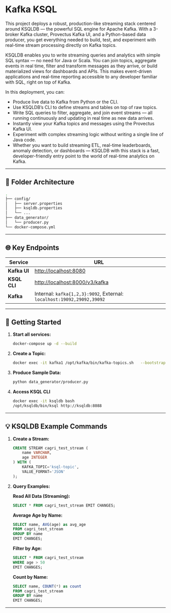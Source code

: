 # Kafka KSQL

This project deploys a robust, production-like streaming stack centered around KSQLDB — the powerful SQL engine for Apache Kafka. With a 3-broker Kafka cluster, Provectus Kafka UI, and a Python-based data producer, you get everything needed to build, test, and experiment with real-time stream processing directly on Kafka topics.

KSQLDB enables you to write streaming queries and analytics with simple SQL syntax — no need for Java or Scala. You can join topics, aggregate events in real time, filter and transform messages as they arrive, or build materialized views for dashboards and APIs. This makes event-driven applications and real-time reporting accessible to any developer familiar with SQL, right on top of Kafka.

In this deployment, you can:
  - Produce live data to Kafka from Python or the CLI.
  - Use KSQLDB’s CLI to define streams and tables on top of raw topics.
  - Write SQL queries to filter, aggregate, and join event streams — all running continuously and updating in real time as new data arrives.
  - Instantly view your Kafka topics and messages using the Provectus Kafka UI.
  - Experiment with complex streaming logic without writing a single line of Java code.
  - Whether you want to build streaming ETL, real-time leaderboards, anomaly detection, or dashboards — KSQLDB with this stack is a fast, developer-friendly entry point to the world of real-time analytics on Kafka.

---

## 📂 Folder Architecture

```bash
.
├── config/
│   ├── server.properties
│   ├── ksqldb.properties
│   └── ...
├── data_generator/
│   └── producer.py
└── docker-compose.yml
```

---

## 🌐 Key Endpoints

| Service       | URL                                       |
|---------------|-------------------------------------------|
| **Kafka UI**| [http://localhost:8080](http://localhost:8080)         |
| **KSQL CLI**| [http://localhost:8000/v3/kafka](http://localhost:8000/v3/kafka)|
| **Kafka**     | Internal: `kafka{1,2,3}:9092`, External: `localhost:19092,29092,39092` |

---

## 🚀 Getting Started

1. **Start all services:**
    ```bash
    docker-compose up -d --build
    ```
2. **Create a Topic:**
    ```bash
    docker exec -it kafka1 /opt/kafka/bin/kafka-topics.sh   --bootstrap-server kafka1:9092,kafka2:9092,kafka3:9092   --create --topic ksql-topic --replication-factor 3 --partitions 3
    ```

3. **Produce Sample Data:**
    ```bash
    python data_generator/producer.py
    ```

4. **Access KSQL CLI**
    ```bash
    docker exec -it ksqldb bash
    /opt/ksqldb/bin/ksql http://ksqldb:8088
    ```

---

## 💡 KSQLDB Example Commands

1. **Create a Stream:**
    ```sql
    CREATE STREAM cagri_test_stream (
        name VARCHAR,
        age INTEGER
    ) WITH (
        KAFKA_TOPIC='ksql-topic',
        VALUE_FORMAT='JSON'
    );
    ```

2. **Query Examples:**

    **Read All Data (Streaming):**
    ```sql
    SELECT * FROM cagri_test_stream EMIT CHANGES;
    ```

    **Average Age by Name:**
    ```sql
    SELECT name, AVG(age) as avg_age 
    FROM cagri_test_stream 
    GROUP BY name 
    EMIT CHANGES;
    ```

    **Filter by Age:**
    ```sql
    SELECT * FROM cagri_test_stream 
    WHERE age > 50 
    EMIT CHANGES;
    ```

    **Count by Name:**
    ```sql
    SELECT name, COUNT(*) as count 
    FROM cagri_test_stream 
    GROUP BY name 
    EMIT CHANGES;
    ```

---